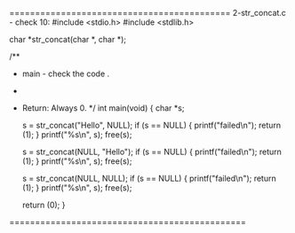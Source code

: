 ===========================================
2-str_concat.c
    - check 10: 
#include <stdio.h>
#include <stdlib.h>

char *str_concat(char *, char *);

/**
 * main - check the code .
 *
 * Return: Always 0.
 */
int main(void)
{
	char *s;

	s = str_concat("Hello", NULL);
	if (s == NULL)
	{
		printf("failed\n");
		return (1);
	}
	printf("%s\n", s);
	free(s);

    s = str_concat(NULL, "Hello");
	if (s == NULL)
	{
		printf("failed\n");
		return (1);
	}
	printf("%s\n", s);
	free(s);

    s = str_concat(NULL, NULL);
	if (s == NULL)
	{
		printf("failed\n");
		return (1);
	}
	printf("%s\n", s);
	free(s);

	return (0);
}

==============================================


